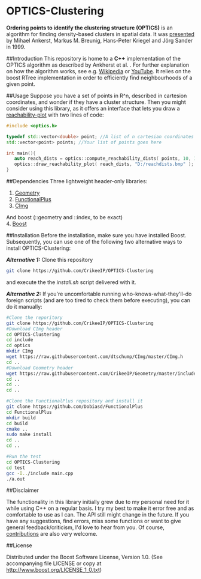 # OPTICS-Clustering

**Ordering points to identify the clustering structure (OPTICS)** is an algorithm for finding density-based clusters in spatial data. It was [presented](https://github.com/CrikeeIP/OPTICS-Clustering/blob/master/background/OPTICS.pdf) by Mihael Ankerst, Markus M. Breunig, Hans-Peter Kriegel and Jörg Sander in 1999.

##Introduction
This repository is home to a **C++** implementation of the OPTICS algorithm as described by Ankherst et al. .
For further explanation on how the algorithm works, see e.g. [Wikipedia](https://en.wikipedia.org/wiki/OPTICS_algorithm) or [YouTube](https://www.youtube.com/watch?v=8kJjgowewOs).
It relies on the boost RTree implementation in order to efficiently find neighbourhoods of a given point.


##Usage
Suppose you have a set of points in R^n, described in cartesion coordinates, and wonder if they have a cluster structure.
Then you might consider using this library, as it offers an interface that lets you draw a [reachability-plot](https://github.com/CrikeeIP/OPTICS-Clustering/blob/master/resources/reachabilityplot.png) with two lines of code:

```cpp
#include <optics.h>

typedef std::vector<double> point; //A list of n cartesian coordinates makes a point
std::vector<point> points; //Your list of points goes here

int main(){
   auto reach_dists = optics::compute_reachability_dists( points, 10, 100 );
   optics::draw_reachability_plot( reach_dists, "D:/reachdists.bmp" );
}
```


##Dependencies
Three lightweight header-only libraries:  
1. [Geometry](https://github.com/CrikeeIP/Geometry)  
2. [FunctionalPlus](https://github.com/Dobiasd/FunctionalPlus)  
3. [CImg](https://github.com/dtschump/CImg)

And boost (::geometry and ::index, to be exact)  
4. [Boost](http://www.boost.org/)


##Installation
Before the installation, make sure you have installed Boost.
Subsequently, you can use one of the following two alternative ways to install OPTICS-Clustering:

***Alternative 1:***
Clone this repository
```sh
git clone https://github.com/CrikeeIP/OPTICS-Clustering
```
and execute the the *install.sh* script delivered with it.

***Alternative 2:***
If you're uncomfortable running who-knows-what-they'll-do foreign scripts (and are too tired to check them before executing), you can do it manually:
```sh
#Clone the reporitory
git clone https://github.com/CrikeeIP/OPTICS-Clustering
#Download CImg header
cd OPTICS-Clustering
cd include
cd optics
mkdir CImg
wget https://raw.githubusercontent.com/dtschump/CImg/master/CImg.h
cd ..
#Download Geometry header
wget https://raw.githubusercontent.com/CrikeeIP/Geometry/master/include/geometry/geometry.h
cd ..
cd ..
cd ..

#Clone the FunctionalPlus repository and install it
git clone https://github.com/Dobiasd/FunctionalPlus
cd FunctionalPlus
mkdir build
cd build
cmake ..
sudo make install
cd ..
cd ..

#Run the test
cd OPTICS-Clustering
cd test
gcc -I../include main.cpp
./a.out
```


##Disclaimer

The functionality in this library initially grew due to my personal need for it while using C++ on a regular basis. I try my best to make it error free and as comfortable to use as I can. The API still might change in the future. If you have any suggestions, find errors, miss some functions or want to give general feedback/criticism, I'd love to hear from you. Of course, [contributions](https://github.com/CrikeeIP/OPTICS-Clustering/pulls) are also very welcome.

##License

Distributed under the Boost Software License, Version 1.0. (See accompanying file LICENSE or copy at http://www.boost.org/LICENSE_1_0.txt)
